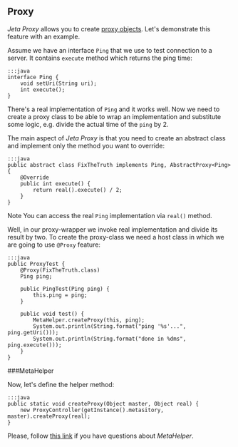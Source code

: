 <div class="page-header">
    <h2>Proxy</h2>
</div>

*Jeta Proxy* allows you to create [proxy objects](https://en.wikipedia.org/wiki/Proxy_pattern). Let's demonstrate this feature with an example.

Assume we have an interface `Ping` that we use to test connection to a server. It contains `execute` method which returns the ping time:

    :::java
    interface Ping {
        void setUri(String uri);
        int execute();
    }

There's a real implementation of `Ping` and it works well. Now we need to create a proxy class to be able to wrap an implementation and substitute some logic, e.g. divide the actual time of the `ping` by 2.


The main aspect of *Jeta Proxy* is that you need to create an abstract class and implement only the method you want to override:

    :::java
    public abstract class FixTheTruth implements Ping, AbstractProxy<Ping> {
        @Override
        public int execute() {
            return real().execute() / 2;
        }
    }

<span class="label label-info">Note</span> You can access the real `Ping` implementation via `real()` method.

Well, in our proxy-wrapper we invoke real implementation and divide its result by two. To create the proxy-class we need a host class in which we are going to use `@Proxy` feature:

    :::java
    public ProxyTest {
        @Proxy(FixTheTruth.class)
        Ping ping;

        public PingTest(Ping ping) {
            this.ping = ping;
        }

        public void test() {
            MetaHelper.createProxy(this, ping);
            System.out.println(String.format("ping '%s'...", ping.getUri()));
            System.out.println(String.format("done in %dms", ping.execute()));
        }
    }

###MetaHelper

Now, let's define the helper method:

    :::java
    public static void createProxy(Object master, Object real) {
        new ProxyController(getInstance().metasitory, master).createProxy(real);
    }

Please, follow [this link](/guide/meta-helper.html) if you have questions about *MetaHelper*.
